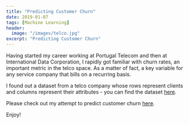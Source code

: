 ```yaml
---
title: "Predicting Customer Churn"
date: 2019-01-07
tags: [Machine Learning]
header:
  image: "/images/telco.jpg"
excerpt: "Predicting Customer Churn"
---
```


Having started my career working at Portugal Telecom and then at International Data Corporation, I rapidly got familiar with churn rates, an important metric in the telco space. As a matter of fact, a key variable for any service company that bills on a recurring basis.

I found out a dataset from a telco company whose rows represent clients and columns represent their attributes - you can find the dataset [here](https://github.com/Jorg3GF/projects/blob/master/Churn%20Prediction.csv).

Please check out my attempt to predict customer churn [here](https://jorg3gf.github.io/Projects/ChurnPrediction.html).

Enjoy!
